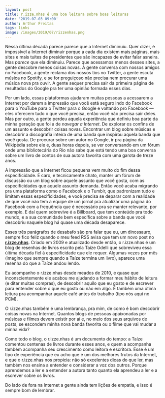 ```yaml
---
layout: post
title: r.izze.nhas é uma boa leitura sobre boas leituras
date: '2019-07-03 09:00'
author: Arthur Freitas
tags: links
image: /images/2019/07/rizzenhas.png
---
```


Nessa última década parece parece que a Internet diminuiu. Quer dizer, é impossível a Internet diminuir porque a cada dia existem mais páginas, mais sites e mais tuítes de presidentes que são incapazes de  evitar falar asneira. Mas _parece_ que ela diminuiu. Parece que acessamos menos desses sites, a gente descobre menos coisas novas. A gente conversa com nossos amigos no Facebook, a gente reclama dos nossos tios no Twitter, a gente escuta música no Spotify, e se for preguiçoso não precisa nem procurar uma música nova pra ouvir. A gente sequer precisa sair da primeira página de resultados do Google pra ter uma opinião formada esses dias.

Por um lado, essas plataformas ajudaram muitas pessoas a acessarem a Internet por darem a impressão que você está seguro indo do Facebook para o YouTube para o Twitter para o Google e voltando pro Facebook — eles oferecem tudo o que você precisa, então você não precisa sair deles. Mas por outro, a gente perdeu aquela experiência que definiu boa parte da minha geração que foi a de _navegar a Internet_. De explorar os confins de um assunto e descobrir coisas novas. Encontrar um blog sobre músicas e descobrir a discografia inteira de uma banda que inspirou aquela banda que você gosta. De procurar sobre um autor no Google, ir pra página da Wikipédia sobre ele e, duas horas depois, se ver conversando em um fórum onde uma bibliotecária do Rio não sabe que está tendo uma boa conversa sobre um livro de contos de sua autora favorita com uma garota de treze anos.

A impressão que a Internet ficou pequena vem muito do fim dessa especificidade. É caro, e tecnicamente chato, manter um fórum de discussão ou um blog sobre aquele assunto que você gosta, com as especificidades que aquele assunto demanda. Então você acaba migrando pra uma plataforma como o Facebook e o Tumblr, que padronizam tudo e limitam essas especificidades, e você precisa se deparar com a realidade de que você não tem a equipe de um jornal pra atualizar uma página do Facebook com a frequência que é necessário pra se manter relevante, por exemplo. E daí quem sobrevive é a Billboard, que tem conteúdo pra todo mundo, e a sua comunidade bem específica sobre a banda que você descobriu naquele blog há quase uma década desaparece.

Esses três parágrafos de desabafo são pra falar que eu, um dinossauro, sempre fico feliz quando o meu feed RSS avisa que tem um novo post no **[r.izze.nhas](https://rizzenhas.com/)**. Criado em 2009 e atualizado desde então, o r.izze.nhas é um blog de resenhas de livros escrito pela Taíze Odelli que sobreviveu essa última década fiel à especificidade que ele requer. Algumas vezes por mês (imagino que sempre quando a Taíze termina um livro), aparece uma resenha do que a Taíze andou lendo.

Eu acompanho o r.izze.nhas desde meados de 2010, e quase que inconscientemente ele acabou me ajudando a formar meu hábito de leitura (e ditar muitas compras), de descobrir aquilo que eu gosto e de escrever para entender sobre o que eu gosto ou não em algo. É também uma ótima leitura pra acompanhar aquele café antes do trabalho (tipo nós aqui no PCM).

O r.izze.nhas também é uma lembrança, pra mim, de como é bom descobrir coisas novas na Internet. Quantos blogs de pessoas apaixonadas por músicas e filmes devem existir por aí e, no meio dos seus arquivos de posts, se escondem minha nova banda favorita ou o filme que vai mudar a minha vida?

Como todo o blog, o r.izze.nhas é um documento do tempo: a Taíze  comentou centenas de livros durante esses anos, e quem a acompanha também acompanha seu crescimento como leitora e escritora. Esse é um tipo de experiência que eu acho que é um dos melhores frutos da Internet, e que o r.izze.nhas nos propicia: não só excelentes dicas do que ler, mas também nos ensina a entender e considerar a voz dos outros. Porque aprendemos a ler e a entender a autora tanto quanto ela aprendeu a ler e a escrever sobre os livros.

Do lado de fora na Internet a gente ainda tem lições de empatia, e isso é sempre bom de lembrar.
